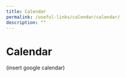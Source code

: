 ```yaml
---
title: Calendar
permalink: /useful-links/calendar/calendar/
description: ""
---
```

# **Calendar**

(insert google calendar)